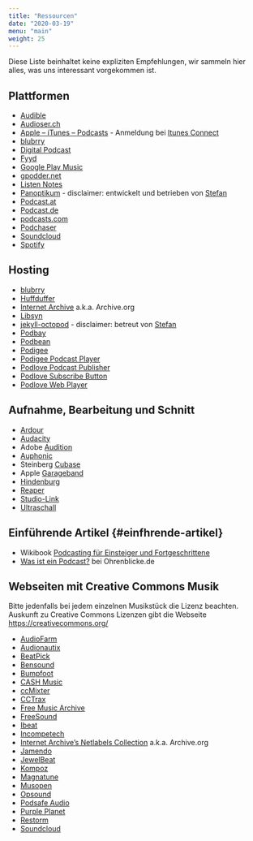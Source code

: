 ```yaml
---
title: "Ressourcen"
date: "2020-03-19"
menu: "main"
weight: 25
---
```

Diese Liste beinhaltet keine expliziten Empfehlungen, wir sammeln hier alles, was uns interessant vorgekommen ist.

## Plattformen

-   [Audible](https://www.audible.de/)
-   [Audioser.ch](https://www.audiosear.ch/)
-   [Apple – iTunes –
    Podcasts](https://www.apple.com/at/itunes/podcasts/) - Anmeldung bei
    [Itunes Connect](https://itunesconnect.apple.com/)
-   [blubrry](https://www.blubrry.com/)
-   [Digital Podcast](http://www.digitalpodcast.com/)
-   [Fyyd](https://fyyd.de/)
-   [Google Play
    Music](https://support.google.com/googleplaymusic/answer/6343833?hl=de)
-   [gpodder.net](https://www.gpodder.net/)
-   [Listen Notes](https://www.listennotes.com/)
-   [Panoptikum](https://panoptikum.io/) - disclaimer: entwickelt und
    betrieben von [Stefan](/people/stefan_haslinger.html)
-   [Podcast.at](http://www.podcast.at/)
-   [Podcast.de](https://www.podcast.de/)
-   [podcasts.com](http://www.podcasts.com/)
-   [Podchaser](https://www.podchaser.com/episodes)
-   [Soundcloud](https://soundcloud.com/for/podcasting)
-   [Spotify](https://support.spotify.com/us/using_spotify/features/podcasts/)

## Hosting

-   [blubrry](https://www.blubrry.com/)
-   [Huffduffer](https://huffduffer.com/)
-   [Internet Archive](https://archive.org/) a.k.a. Archive.org
-   [Libsyn](https://www.libsyn.com/)
-   [jekyll-octopod](https://jekyll-octopod.github.io/) - disclaimer:
    betreut von [Stefan](/people/stefan_haslinger.html)
-   [Podbay](http://podbay.fm/)
-   [Podbean](https://www.podbean.com/)
-   [Podigee](https://www.podigee.com/en/)
-   [Podigee Podcast Player](https://www.podigee.com/en/podcast-player/)
-   [Podlove Podcast
    Publisher](https://podlove.org/podlove-podcast-publisher/)
-   [Podlove Subscribe
    Button](https://podlove.org/podlove-subscribe-button/)
-   [Podlove Web Player](https://podlove.org/podlove-web-player/)

## Aufnahme, Bearbeitung und Schnitt

-   [Ardour](https://ardour.org/)
-   [Audacity](http://www.audacityteam.org/)
-   Adobe [Audition](https://www.adobe.com/at/products/audition.html)
-   [Auphonic](https://auphonic.com/)
-   Steinberg
    [Cubase](https://www.steinberg.net/it/products/cubase/start.html)
-   Apple
    [Garageband](https://itunes.apple.com/us/app/garageband/id682658836?mt=12&ign-mpt=uo%3D4)
-   [Hindenburg](https://hindenburg.com/de)
-   [Reaper](https://www.reaper.fm/)
-   [Studio-Link](https://studio-link.de/)
-   [Ultraschall](http://ultraschall.fm/)

## Einführende Artikel {#einfhrende-artikel}

-   Wikibook [Podcasting für Einsteiger und
    Fortgeschrittene](https://de.wikibooks.org/wiki/Podcasting_f%C3%BCr_Einsteiger_und_Fortgeschrittene)
-   [Was ist ein
    Podcast?](http://www.ohrenblicke.de/hilfe/was-ist-ein-podcast) bei
    Ohrenblicke.de

## Webseiten mit Creative Commons Musik

Bitte jedenfalls bei jedem einzelnen Musikstück die Lizenz beachten.
Auskunft zu Creative Commons Lizenzen gibt die Webseite https://creativecommons.org/

-   [AudioFarm](http://www.audiofarm.org/)
-   [Audionautix](http://audionautix.com/)
-   [BeatPick](http://www.beatpick.com/)
-   [Bensound](https://www.bensound.com/)
-   [Bumpfoot](http://www.bumpfoot.net/about.html)
-   [CASH Music](https://cashmusic.org/)
-   [ccMixter](http://ccmixter.org/)
-   [CCTrax](http://www.cctrax.com/)
-   [Free Music Archive](http://freemusicarchive.org/)
-   [FreeSound](https://freesound.org/browse/tags/music/)
-   [Ibeat](ibeat)
-   [Incompetech](http://incompetech.com/music/royalty-free/)
-   [Internet Archive’s Netlabels
    Collection](https://archive.org/details/netlabels) a.k.a.
    Archive.org
-   [Jamendo](https://www.jamendo.com/)
-   [JewelBeat](http://www.jewelbeat.com/free/free-library-music.htm)
-   [Kompoz](https://www.kompoz.com/music/)
-   [Magnatune](http://magnatune.com/genres/)
-   [Musopen](https://musopen.org/)
-   [Opsound](http://www.opsound.org/pool/artist/)
-   [Podsafe Audio](http://www.podsafeaudio.com/)
-   [Purple Planet](http://www.purple-planet.com/)
-   [Restorm](http://www.restorm.com/)
-   [Soundcloud](https://soundcloud.com/wearecc)
